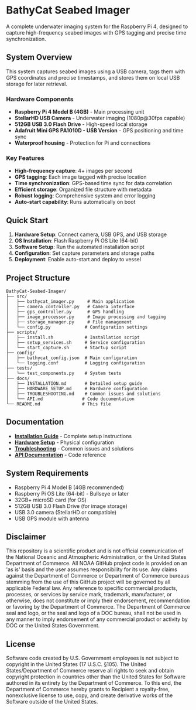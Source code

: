 # BathyCat Seabed Imager

A complete underwater imaging system for the Raspberry Pi 4, designed to capture high-frequency seabed images with GPS tagging and precise time synchronization.

## System Overview

This system captures seabed images using a USB camera, tags them with GPS coordinates and precise timestamps, and stores them on local USB storage for later retrieval.

### Hardware Components

- **Raspberry Pi 4 Model B (4GB)** - Main processing unit
- **StellarHD USB Camera** - Underwater imaging (1080p@30fps capable)
- **512GB USB 3.0 Flash Drive** - High-speed local storage
- **Adafruit Mini GPS PA1010D - USB Version** - GPS positioning and time sync
- **Waterproof housing** - Protection for Pi and connections

### Key Features

- **High-frequency capture**: 4+ images per second
- **GPS tagging**: Each image tagged with precise location
- **Time synchronization**: GPS-based time sync for data correlation
- **Efficient storage**: Organized file structure with metadata
- **Robust logging**: Comprehensive system and error logging
- **Auto-start capability**: Runs automatically on boot

## Quick Start

1. **Hardware Setup**: Connect camera, USB GPS, and USB storage
2. **OS Installation**: Flash Raspberry Pi OS Lite (64-bit)
3. **Software Setup**: Run the automated installation script
4. **Configuration**: Set capture parameters and storage paths
5. **Deployment**: Enable auto-start and deploy to vessel

## Project Structure

```
BathyCat-Seabed-Imager/
├── src/
│   ├── bathycat_imager.py     # Main application
│   ├── camera_controller.py   # Camera interface
│   ├── gps_controller.py      # GPS handling
│   ├── image_processor.py     # Image processing and tagging
│   ├── storage_manager.py     # File management
│   └── config.py             # Configuration settings
├── scripts/
│   ├── install.sh            # Installation script
│   ├── setup_services.sh     # Service configuration
│   └── start_capture.sh      # Startup script
├── config/
│   ├── bathycat_config.json  # Main configuration
│   └── logging.conf          # Logging configuration
├── tests/
│   └── test_components.py    # System tests
├── docs/
│   ├── INSTALLATION.md       # Detailed setup guide
│   ├── HARDWARE_SETUP.md     # Hardware configuration
│   ├── TROUBLESHOOTING.md    # Common issues and solutions
│   └── API.md               # Code documentation
└── README.md                # This file
```

## Documentation

- **[Installation Guide](docs/INSTALLATION.md)** - Complete setup instructions
- **[Hardware Setup](docs/HARDWARE_SETUP.md)** - Physical configuration
- **[Troubleshooting](docs/TROUBLESHOOTING.md)** - Common issues and solutions
- **[API Documentation](docs/API.md)** - Code reference

## System Requirements

- Raspberry Pi 4 Model B (4GB recommended)
- Raspberry Pi OS Lite (64-bit) - Bullseye or later
- 32GB+ microSD card (for OS)
- 512GB USB 3.0 Flash Drive (for image storage)
- USB 3.0 camera (StellarHD or compatible)
- USB GPS module with antenna

## Disclaimer

This repository is a scientific product and is not official communication of the National Oceanic and Atmospheric Administration, or the United States Department of Commerce. All NOAA GitHub project code is provided on an 'as is' basis and the user assumes responsibility for its use. Any claims against the Department of Commerce or Department of Commerce bureaus stemming from the use of this GitHub project will be governed by all applicable Federal law. Any reference to specific commercial products, processes, or services by service mark, trademark, manufacturer, or otherwise, does not constitute or imply their endorsement, recommendation or favoring by the Department of Commerce. The Department of Commerce seal and logo, or the seal and logo of a DOC bureau, shall not be used in any manner to imply endorsement of any commercial product or activity by DOC or the United States Government.

## License

Software code created by U.S. Government employees is not subject to copyright in the United States (17 U.S.C. §105). The United States/Department of Commerce reserve all rights to seek and obtain copyright protection in countries other than the United States for Software authored in its entirety by the Department of Commerce. To this end, the Department of Commerce hereby grants to Recipient a royalty-free, nonexclusive license to use, copy, and create derivative works of the Software outside of the United States.
